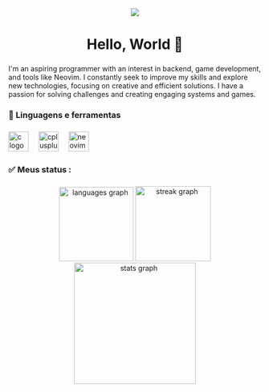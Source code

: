 <div align="center">
  <img height="" src="https://media0.giphy.com/media/v1.Y2lkPTc5MGI3NjExYXlkMDRmcHJtcDEwcXN1b3A5bm1iN3o0a2JrY2l4bmU0enhmOXNpbSZlcD12MV9pbnRlcm5hbF9naWZfYnlfaWQmY3Q9Zw/sULKEgDMX8LcI/200.webp"  />
</div>

###

<h1 align="center">Hello, World 👋</h1>

###

<p align="left">I'm an aspiring programmer with an interest in backend, game development, and tools like Neovim. I constantly seek to improve my skills and explore new technologies, focusing on creative and efficient solutions. I have a passion for solving challenges and creating engaging systems and games.</p>

###

<h3 align="left">📗 Linguagens e ferramentas</h3>

###

<div align="left">
  <img src="https://cdn.jsdelivr.net/gh/devicons/devicon/icons/c/c-original.svg" height="40" alt="c logo"  />
  <img width="12" />
  <img src="https://cdn.jsdelivr.net/gh/devicons/devicon/icons/cplusplus/cplusplus-original.svg" height="40" alt="cplusplus logo"  />
  <img width="12" />
  <img src="https://skillicons.dev/icons?i=neovim" height="40" alt="neovim logo"  />
</div>

###

<h3 align="left">✅   Meus status :</h3>

###

<div align="center">
  <img src="https://github-readme-stats.vercel.app/api/top-langs?username=gustavoitalo&locale=pt-br&hide_title=false&layout=compact&card_width=320&langs_count=4&theme=blue-green&hide_border=false&order=2" height="148" alt="languages graph"  />
  <img src="https://streak-stats.demolab.com?user=gustavoitalo&locale=pt-br&mode=weekly&theme=blue-green&hide_border=false&border_radius=5&date_format=j%20M%5B%20Y%5D&order=3" height="150" alt="streak graph"  />
  <img src="https://github-readme-stats.vercel.app/api?username=gustavoitalo&hide_title=false&hide_rank=false&show_icons=true&include_all_commits=true&count_private=false&disable_animations=false&theme=blue-green&locale=en&hide_border=false&order=1" height="242" alt="stats graph"  />
</div>

###
